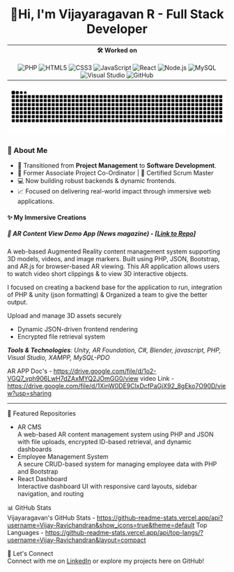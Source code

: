 <h1 align="center">🚀Hi, I'm Vijayaragavan R - Full Stack Developer </h1>

<table align="center">
  <tr>
    <td align="center" colspan="2">
      <strong>🛠️ Worked on </strong><br><br>
      <img src="https://cdn.jsdelivr.net/gh/devicons/devicon/icons/php/php-original.svg" width="40" alt="PHP"/>       
      <img src="https://cdn.jsdelivr.net/gh/devicons/devicon/icons/html5/html5-original-wordmark.svg" width="40" alt="HTML5"/>
      <img src="https://cdn.jsdelivr.net/gh/devicons/devicon/icons/css3/css3-original-wordmark.svg" width="40" alt="CSS3"/>
      <img src="https://cdn.jsdelivr.net/gh/devicons/devicon/icons/javascript/javascript-original.svg" width="40" alt="JavaScript"/>
      <img src="https://cdn.jsdelivr.net/gh/devicons/devicon/icons/react/react-original-wordmark.svg" width="40" alt="React"/>
      <img src="https://cdn.jsdelivr.net/gh/devicons/devicon/icons/nodejs/nodejs-original-wordmark.svg" width="40" alt="Node.js"/>
      <img src="https://cdn.jsdelivr.net/gh/devicons/devicon/icons/mysql/mysql-original.svg" width="40" alt="MySQL"/>
      <img src="https://cdn.jsdelivr.net/gh/devicons/devicon/icons/visualstudio/visualstudio-plain.svg" width="40" alt="Visual Studio"/>    
      <img src="https://cdn.jsdelivr.net/gh/devicons/devicon/icons/github/github-original.svg" width="40" alt="GitHub"/>
    </td>
  </tr>
</table>


![GitHub Snake](https://raw.githubusercontent.com/Vijay-Ravichandran/Vijay-Ravichandran/output/github-contribution-grid-snake.svg)

### 🧠 About Me  
 <ul>
  <li>🚀 Transitioned from <strong>Project Management</strong> to <strong>Software Development</strong>.</li>
  <li>📌 Former Associate Project Co-Ordinator | 🧠 Certified Scrum Master</li>
  <li>💻 Now building robust backends & dynamic frontends.</li>
  <li>📈 Focused on delivering real-world impact through immersive web applications.</li>
</ul>

#### ✨ My Immersive Creations

##### 🌌 AR Content View Demo App (News magazine) - [[Link to Repo](https://github.com/Vijay-Ravichandran/AR-app)]
A web-based Augmented Reality content management system supporting 3D models, videos, and image markers. Built using PHP, JSON, Bootstrap, and AR.js for browser-based AR viewing. This AR application allows users to watch video short clippings & to view 3D interactive objects. 

I focused on creating a backend base for the application to run, integration of PHP & unity (json formatting) & Organized a team to give the better output.

Upload and manage 3D assets securely
- Dynamic JSON-driven frontend rendering
- Encrypted file retrieval system

_**Tools & Technologies**: Unity, AR Foundation, C#, Blender, javascript, PHP, Visual Studio, XAMPP, MySQL-PDO_
 
AR APP Doc's - https://drive.google.com/file/d/1o2-VGQ7_vph906LwH7dZAxMYQ2JOmGG0/view
video Link - https://drive.google.com/file/d/1XinW0DE9ClxDcfPaGjX92_8gEko7O90D/view?usp=sharing

---

📂 Featured Repositories  
- AR CMS  
  A web-based AR content management system using PHP and JSON with file uploads, encrypted ID-based retrieval, and dynamic dashboards  
- Employee Management System  
  A secure CRUD-based system for managing employee data with PHP and Bootstrap  
- React Dashboard  
  Interactive dashboard UI with responsive card layouts, sidebar navigation, and routing  

📊 GitHub Stats  
Vijayaragavan's GitHub Stats - https://github-readme-stats.vercel.app/api?username=Vijay-Ravichandran&show_icons=true&theme=default
Top Languages - https://github-readme-stats.vercel.app/api/top-langs/?username=Vijay-Ravichandran&layout=compact

🤝 Let's Connect  
Connect with me on [LinkedIn](https://www.linkedin.com/in/vijayaragavan2) or explore my projects here on GitHub!
